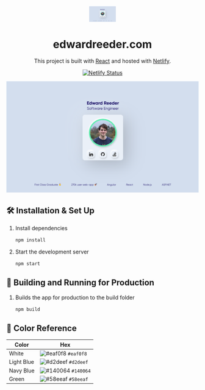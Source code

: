<div align="center">
  <img alt="Logo" src="https://raw.githubusercontent.com/eddireeder/personal-website/master/src/assets/images/demo.png" width="70" />
</div>
<h1 align="center">
  edwardreeder.com
</h1>

<p align="center">
This project is built with <a href="https://reactjs.org/" target="_blank">React</a> and hosted with <a href="https://www.netlify.com/" target="_blank">Netlify</a>.
</p>
<p align="center">
  <a href="https://app.netlify.com/sites/edward-reeder-personal-website/deploys" target="_blank">
    <img src="https://api.netlify.com/api/v1/badges/2091f59b-2c23-470f-887d-f8307c3ee053/deploy-status" alt="Netlify Status" />
  </a>
</p>

![demo](https://raw.githubusercontent.com/eddireeder/personal-website/master/src/assets/images/demo.png)

## 🛠 Installation & Set Up

1. Install dependencies

   ```sh
   npm install
   ```

2. Start the development server

   ```sh
   npm start
   ```

## 🚀 Building and Running for Production

1. Builds the app for production to the build folder

   ```sh
   npm build
   ```

## 🎨 Color Reference

| Color      | Hex                                                                |
| ---------- | ------------------------------------------------------------------ |
| White      | ![#eaf0f8](https://via.placeholder.com/10/eaf0f8?text=+) `#eaf0f8` |
| Light Blue | ![#d2deef](https://via.placeholder.com/10/d2deef?text=+) `#d2deef` |
| Navy Blue  | ![#140064](https://via.placeholder.com/10/140064?text=+) `#140064` |
| Green      | ![#58eeaf](https://via.placeholder.com/10/58eeaf?text=+) `#58eeaf` |
